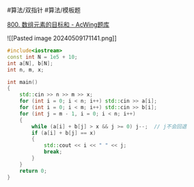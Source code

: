 
#算法/双指针 #算法/模板题 

[800. 数组元素的目标和 - AcWing题库](https://www.acwing.com/problem/content/802/)

![[Pasted image 20240509171141.png]]


```cpp
#include<iostream>
const int N = 1e5 + 10;
int a[N], b[N];
int n, m, x;

int main()
{
    std::cin >> n >> m >> x;
    for (int i = 0; i < n; i++) std::cin >> a[i];
    for (int i = 0; i < m; i++) std::cin >> b[i];
    for (int j = m - 1, i = 0; i < n; i++)
    {
        while (a[i] + b[j] > x && j >= 0) j--;  // j不会回退
        if (a[i] + b[j] == x)
        {
            std::cout << i << " " << j;
            break;
        }
    }
    return 0;
}
```

